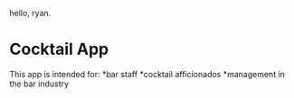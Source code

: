 hello, ryan. 

# Cocktail App

This app is intended for:
*bar staff 
*cocktail afficionados 
*management in the bar industry
  
